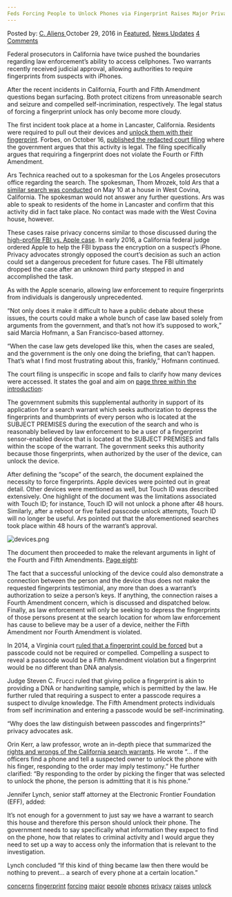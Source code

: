 ```yaml
---
Feds Forcing People to Unlock Phones via Fingerprint Raises Major Privacy Concerns"
---
```

<article class="post-listing post-16151 post type-post status-publish format-standard has-post-thumbnail hentry  tag-concerns tag-fingerprint tag-forcing tag-major tag-people tag-phones tag-privacy tag-raises tag-unlock">
    <div class="post-inner">
        <span>Posted by: <a href="https://www.deepdotweb.com/author/caliens/" title="">C. Aliens </a></span>
    <span>October 29, 2016</span>
    <span>in <a href="https://www.deepdotweb.com/category/deepdot-news/" rel="category tag">Featured</a>, <a href="https://www.deepdotweb.com/category/news-updates/" rel="category tag">News Updates</a></span>
    <span><a href="https://www.deepdotweb.com/2016/10/29/feds-forcing-people-unlock-phones-via-fingerprint-raises-major-privacy-concerns/#comments">4 Comments</a></span>
    </p>
    <div class="clear"></div>
    <div class="entry">
    <p>Federal prosecutors in California have twice pushed the boundaries regarding law enforcement’s ability to access cellphones. Two warrants recently received judicial approval, allowing authorities to require fingerprints from suspects with iPhones.</p>
    <p>After the recent incidents in California, Fourth and Fifth Amendment questions began surfacing. Both protect citizens from unreasonable search and seizure and compelled self-incrimination, respectively. The legal status of forcing a fingerprint unlock has only become more cloudy.</p>
    <p>The first incident took place at a home in Lancaster, California. Residents were required to pull out their devices and <a href="http://www.forbes.com/sites/thomasbrewster/2016/10/16/doj-demands-mass-fingerprint-seizure-to-open-iphones/#1b3110158d9d">unlock them with their fingerprint</a>. Forbes, on October 16, <a href="https://www.documentcloud.org/documents/3143273-Mass-Fingerprint-Case-Redacted-Copy-1.html">published the redacted court filing</a> where the government argues that this activity is legal. The filing specifically argues that requiring a fingerprint does not violate the Fourth or Fifth Amendment.</p>
    <p>Ars Technica reached out to a spokesman for the Los Angeles prosecutors office regarding the search. The spokesman, Thom Mrozek, told Ars that a <a href="http://arstechnica.com/tech-policy/2016/10/to-beat-crypto-feds-have-tried-to-force-fingerprint-unlocking-in-2-cases/">similar search was conducted</a> on May 10 at a house in West Covina, California. The spokesman would not answer any further questions. Ars was able to speak to residents of the home in Lancaster and confirm that this activity did in fact take place. No contact was made with the West Covina house, however.</p>
    <p>These cases raise privacy concerns similar to those discussed during the <a href="https://www.deepdotweb.com/2016/04/08/fbi-tells-hacked-iphone/">high-profile FBI vs. Apple case</a>. In early 2016, a California federal judge ordered Apple to help the FBI bypass the encryption on a suspect’s iPhone. Privacy advocates strongly opposed the court’s decision as such an action could set a dangerous precedent for future cases. The FBI ultimately dropped the case after an unknown third party stepped in and accomplished the task.</p>
    <p>As with the Apple scenario, allowing law enforcement to require fingerprints from individuals is dangerously unprecedented.</p>
    <p>“Not only does it make it difficult to have a public debate about these issues, the courts could make a whole bunch of case law based solely from arguments from the government, and that’s not how it’s supposed to work,” said Marcia Hofmann, a San Francisco-based attorney.</p>
    <p>“When the case law gets developed like this, when the cases are sealed, and the government is the only one doing the briefing, that can’t happen. That’s what I find most frustrating about this, frankly,” Hofmann continued.</p>
    <p>The court filing is unspecific in scope and fails to clarify how many devices were accessed. It states the goal and aim on <a href="https://www.documentcloud.org/documents/3146194-Mass-Fingerprint-Case-Redacted-Copy-1.html#document/p3/a322865">page three within the introduction</a>:</p>
    <p>The government submits this supplemental authority in support of its application for a search warrant which seeks authorization to depress the fingerprints and thumbprints of every person who is located at the SUBJECT PREMISES during the execution of the search and who is reasonably believed by law enforcement to be a user of a fingerprint sensor-enabled device that is located at the SUBJECT PREMISES and falls within the scope of the warrant. The government seeks this authority because those fingerprints, when authorized by the user of the device, can unlock the device.</p>
    <p>After defining the “scope” of the search, the document explained the necessity to force fingerprints. Apple devices were pointed out in great detail. Other devices were mentioned as well, but Touch ID was described extensively. One highlight of the document was the limitations associated with Touch ID; for instance, Touch ID will not unlock a phone after 48 hours. Similarly, after a reboot or five failed passcode unlock attempts, Touch ID will no longer be useful. Ars pointed out that the aforementioned searches took place within 48 hours of the warrant’s approval.</p>
    <p><img class="wp-image-16152 aligncenter" src="/imgs/2016/10/devices-png.png" alt="devices.png" srcset="/imgs/2016/10/devices-png.png 559w, /imgs/2016/10/devices-png-300x204.png 300w" sizes="(max-width: 559px) 100vw, 559px"/></p>
    <p>The document then proceeded to make the relevant arguments in light of the Fourth and Fifth Amendments. <a href="https://www.documentcloud.org/documents/3146194-Mass-Fingerprint-Case-Redacted-Copy-1.html#document/p6/a322866">Page eight</a>:</p>
    <p>The fact that a successful unlocking of the device could also demonstrate a connection between the person and the device thus does not make the requested fingerprints testimonial, any more than does a warrant’s authorization to seize a person’s keys. If anything, the connection raises a Fourth Amendment concern, which is discussed and dispatched below. Finally, as law enforcement will only be seeking to depress the fingerprints of those persons present at the search location for whom law enforcement has cause to believe may be a user of a device, neither the Fifth Amendment nor Fourth Amendment is violated.</p>
    <p>In 2014, a Virginia court <a href="http://pilotonline.com/news/local/crime/police-can-require-cellphone-fingerprint-not-pass-code/article_25373eb2-d719-5a6e-b677-656699a50168.html">ruled that a fingerprint could be forced</a> but a passcode could not be required or compelled. Compelling a suspect to reveal a passcode would be a Fifth Amendment violation but a fingerprint would be no different than DNA analysis.</p>
    <p>Judge Steven C. Frucci ruled that giving police a fingerprint is akin to providing a DNA or handwriting sample, which is permitted by the law. He further ruled that requiring a suspect to enter a passcode requires a suspect to divulge knowledge. The Fifth Amendment protects individuals from self incrimination and entering a passcode would be self-incriminating.</p>
    <p>“Why does the law distinguish between passcodes and fingerprints?” privacy advocates ask.</p>
    <p>Orin Kerr, a law professor, wrote an in-depth piece that summarized the <a href="https://www.washingtonpost.com/news/volokh-conspiracy/wp/2016/10/19/can-warrants-for-digital-evidence-also-require-fingerprints-to-unlock-phones/?utm_term=.a00d48871c3e">rights and wrongs of the California search warrants</a>. He wrote “&#8230; if the officers find a phone and tell a suspected owner to unlock the phone with his finger, responding to the order may imply testimony.” He further clarified: “By responding to the order by picking the finger that was selected to unlock the phone, the person is admitting that it is his phone.”</p>
    <p>Jennifer Lynch, senior staff attorney at the Electronic Frontier Foundation (EFF), added:</p>
    <p>It’s not enough for a government to just say we have a warrant to search this house and therefore this person should unlock their phone. The government needs to say specifically what information they expect to find on the phone, how that relates to criminal activity and I would argue they need to set up a way to access only the information that is relevant to the investigation.</p>
    <p>Lynch concluded “If this kind of thing became law then there would be nothing to prevent… a search of every phone at a certain location.”</p>
    </div>
    <a href="https://www.deepdotweb.com/tag/concerns/" rel="tag">concerns</a>  <a href="https://www.deepdotweb.com/tag/fingerprint/" rel="tag">fingerprint</a> <a href="https://www.deepdotweb.com/tag/forcing/" rel="tag">forcing</a> <a href="https://www.deepdotweb.com/tag/major/" rel="tag">major</a> <a href="https://www.deepdotweb.com/tag/people/" rel="tag">people</a> <a href="https://www.deepdotweb.com/tag/phones/" rel="tag">phones</a> <a href="https://www.deepdotweb.com/tag/privacy/" rel="tag">privacy</a> <a href="https://www.deepdotweb.com/tag/raises/" rel="tag">raises</a> <a href="https://www.deepdotweb.com/tag/unlock/" rel="tag">unlock</a></span> <span style="display:none" class="updated">2016-10-29</span>
    <div style="display:none" class="vcard author" itemprop="author" itemscope itemtype="http://schema.org/Person"><strong class="fn" itemprop="name"><a href="https://www.deepdotweb.com/author/caliens/" title="Posts by C. Aliens" rel="author">C. Aliens</a></strong></div>
    
